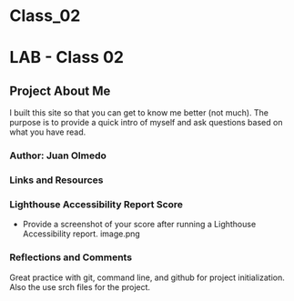 # Class_02

# LAB - Class 02

## Project About Me

I built this site so that you can get to know me better (not much). The purpose is to provide a quick intro of myself and ask questions based on what you have read.

### Author: Juan Olmedo

### Links and Resources

### Lighthouse Accessibility Report Score

* Provide a screenshot of your score after running a Lighthouse Accessibility report.
image.png

### Reflections and Comments

Great practice with git, command line, and github for project initialization. Also the use srch files for the project. 

